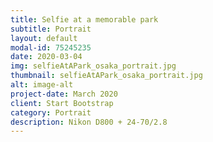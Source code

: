 ```yaml
---
title: Selfie at a memorable park
subtitle: Portrait
layout: default
modal-id: 75245235
date: 2020-03-04
img: selfieAtAPark_osaka_portrait.jpg
thumbnail: selfieAtAPark_osaka_portrait.jpg
alt: image-alt
project-date: March 2020
client: Start Bootstrap
category: Portrait
description: Nikon D800 + 24-70/2.8
---
```

